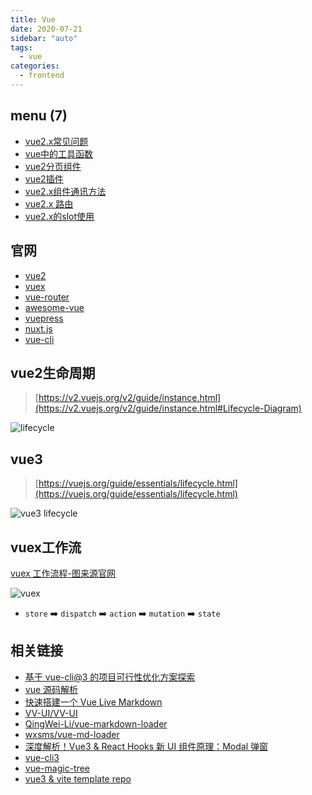 ```yaml
---
title: Vue
date: 2020-07-21
sidebar: "auto"
tags:
  - vue
categories:
  - frontend
---
```


<!-- dirToc -->

## menu (7)

- [vue2.x常见问题](./vue-issues.md)
- [vue中的工具函数](./vue-libs.md)
- [vue2分页组件](./vue-pagination.md)
- [vue2插件](./vue-plugins.md)
- [vue2.x组件通讯方法](./vue-props.md)
- [vue2.x 路由](./vue-router.md)
- [vue2.x的slot使用](./vue-slot.md)

<!-- dirToc -->

## 官网

- [vue2](https://v2.vuejs.org/)
- [vuex](https://github.com/vuejs/vuex)
- [vue-router](https://github.com/vuejs/vue-router)
- [awesome-vue](https://github.com/vuejs/awesome-vue)
- [vuepress](https://github.com/vuejs/vuepress)
- [nuxt.js](https://zh.nuxtjs.org/)
- [vue-cli](https://github.com/vuejs/vue-cli)

## vue2生命周期

> [https://v2.vuejs.org/v2/guide/instance.html](https://v2.vuejs.org/v2/guide/instance.html#Lifecycle-Diagram)

![lifecycle](https://cn.vuejs.org/images/lifecycle.png)

## vue3

> [https://vuejs.org/guide/essentials/lifecycle.html](https://vuejs.org/guide/essentials/lifecycle.html)

![vue3 lifecycle](https://vuejs.org/assets/lifecycle.cec11dcc.png)

## vuex工作流

[vuex 工作流程-图来源官网](https://vuex.vuejs.org/zh/)

![vuex](https://vuex.vuejs.org/vuex.png)

- `store` ➡️ `dispatch` ➡️ `action` ➡️ `mutation` ➡️ `state`


## 相关链接

- [基于 vue-cli@3 的项目可行性优化方案探索](https://github.com/HaoChuan9421/vue-cli3-optimization)
- [vue 源码解析](https://ustbhuangyi.github.io/vue-analysis/)
- [快速搭建一个 Vue Live Markdown](https://zhuanlan.zhihu.com/p/34466243)
- [VV-UI/VV-UI](https://github.com/VV-UI/VV-UI.git)
- [QingWei-Li/vue-markdown-loader](https://github.com/QingWei-Li/vue-markdown-loader)
- [wxsms/vue-md-loader](https://github.com/wxsms/vue-md-loader)
- [深度解析！Vue3 & React Hooks 新 UI 组件原理：Modal 弹窗](https://juejin.im/post/5e774a1ae51d4527271ebc92)
- [vue-cli3](https://kuangpf.com/vue-cli-analysis/start/npm.html)
- [vue-magic-tree](https://github.com/pengqiangsheng/vue-magic-tree/blob/master/src/components/ztree.vue)
- [vue3 & vite template repo](https://github.com/cuixiaorui/vite-scaffold-template)
